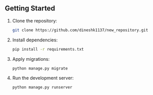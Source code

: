 ## Getting Started

1. Clone the repository:

    ```bash
    git clone https://github.com/dineshk1137/new_repository.git
    ```

2. Install dependencies:

    ```bash
    pip install -r requirements.txt
    ```

3. Apply migrations:

    ```bash
    python manage.py migrate
    ```

4. Run the development server:

    ```bash
    python manage.py runserver
    ```